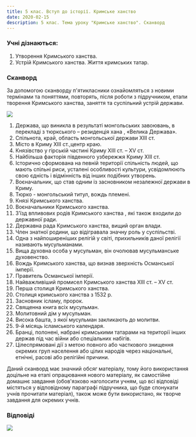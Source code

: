 ```yaml
---
title: 5 клас. Вступ до історії. Кримське ханство
date: 2020-02-15
description: 5 клас. Тема уроку "Кримське ханство". Сканворд
---
```


### Учні дізнаються:

1. Утворення Кримського ханства.
2. Устрій Кримського ханства. Життя кримських татар.

### Сканворд

За допомогою сканворду п'ятикласники ознайомляться з новими термінами та поняттями, повторять, після роботи з підручником, етапи творення Кримського ханства, заняття та суспільний устрій держави.

![](/uploads/krimskie-khanstvo-1.png)

1. Держава, що виникла в результаті монгольських завоювань, в перекладі з тюркського – резиденція хана , «Велика Держава».
2. Спільнота, край, область монгольської держави ХІІІ ст.
3. Місто в Криму ХІІІ ст.,центр краю.
4. Князівство у гірській частині Криму ХІІІ ст. – ХV ст.
5. Найбільша факторія південного узбережжя Криму ХІІІ ст.
6. Історично сформована на певній території спільність людей, що мають спільні риси, усталені особливості культури, усвідомлюють свою єдність і відмінність від інших подібних утворень.
7. Воєначальник, що став одним із  засновником незалежної держави в Криму.
8. Тюрко - монгольський титул, вождь племені.
9. Князі Кримського ханства.
10. Воєначальники Кримського ханства.
11. З’їзд впливових родів Кримського ханства , які також входили до державної ради.
12. Державна рада Кримського ханства, вищий орган влади.
13. Член знатної родини, що відігравала значну роль у суспільстві.
14. Одна з найпоширеніших релігій у світі, прихильників даної релігії називають мусульманами.
15. Вища духовна особа у мусульман, він очолював мусульманське духовенство.
16. Вождь Кримського ханства, що визнав зверхність Османської імперії.
17. Правитель Османської імперії.
18. Найважливіший промисел Кримського ханства ХІІІ ст. – ХV ст.
19. Перша столиця  Кримського ханства.
20. Столиця кримського ханства з 1532 р.
21. Засновник ісламу, пророк.
22. Священна книга всіх мусульман.
23. Молитовний дім у мусульман.
24. Висока башта, з якої мусульман закликають до молитви.
25. 9-й місяць ісламського календаря.
26. Бранці, полонені, набрані кримськими татарами на території інших держав під час війни або спеціальних набігів.
27. Цілеспрямовані дії з метою повного або часткового знищення окремих груп населення або цілих народів через національні, етнічні, расові або релігійні причини.

Даний сканворд має значний обсяг матеріалу, тому його використання доцільне на етапі опрацювання нового матеріалу, як самостійне домашнє завдання (обов'язково наголосити учням, що всі відповіді містяться у відповідному параграфі підручника, що буде спонукати учнів прочитати матеріал), також може бути використано, як творче завдання для окремих учнів.

### Відповіді

![](/uploads/krimskie-khanstvo-2.png)
